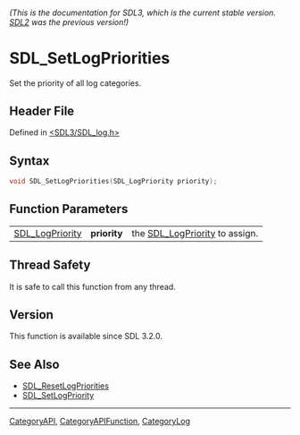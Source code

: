 ###### (This is the documentation for SDL3, which is the current stable version. [SDL2](https://wiki.libsdl.org/SDL2/) was the previous version!)
# SDL_SetLogPriorities

Set the priority of all log categories.

## Header File

Defined in [<SDL3/SDL_log.h>](https://github.com/libsdl-org/SDL/blob/main/include/SDL3/SDL_log.h)

## Syntax

```c
void SDL_SetLogPriorities(SDL_LogPriority priority);
```

## Function Parameters

|                                    |              |                                                   |
| ---------------------------------- | ------------ | ------------------------------------------------- |
| [SDL_LogPriority](SDL_LogPriority) | **priority** | the [SDL_LogPriority](SDL_LogPriority) to assign. |

## Thread Safety

It is safe to call this function from any thread.

## Version

This function is available since SDL 3.2.0.

## See Also

- [SDL_ResetLogPriorities](SDL_ResetLogPriorities)
- [SDL_SetLogPriority](SDL_SetLogPriority)

----
[CategoryAPI](CategoryAPI), [CategoryAPIFunction](CategoryAPIFunction), [CategoryLog](CategoryLog)


